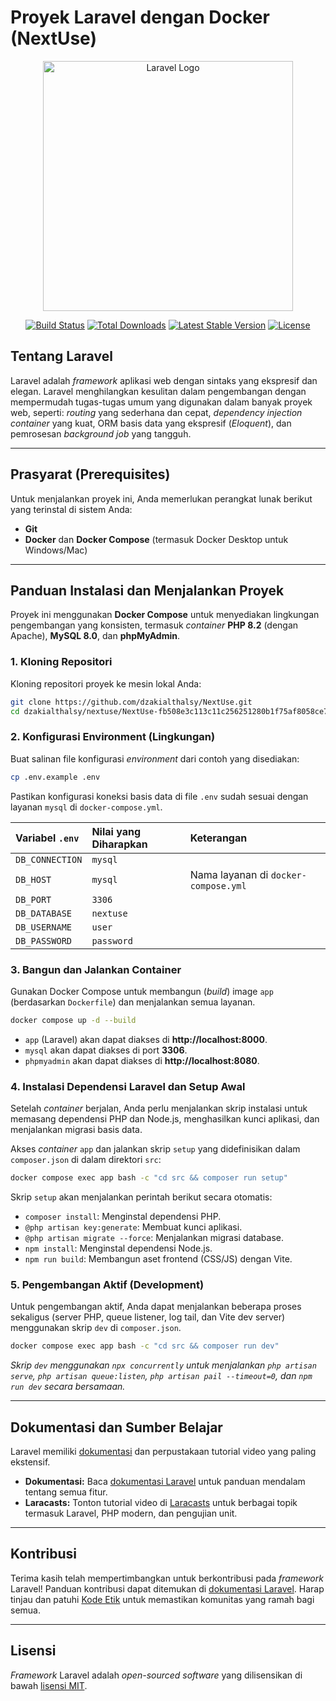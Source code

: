 # Proyek Laravel dengan Docker (NextUse)

<p align="center"><a href="https://laravel.com" target="_blank"><img src="https://raw.githubusercontent.com/laravel/art/master/logo-lockup/5%20SVG/2%20CMYK/1%20Full%20Color/laravel-logolockup-cmyk-red.svg" width="400" alt="Laravel Logo"></a></p>

<p align="center"> <a href="https://github.com/laravel/framework/actions"><img src="https://github.com/laravel/framework/workflows/tests/badge.svg" alt="Build Status"></a> <a href="https://packagist.org/packages/laravel/framework"><img src="https://img.shields.io/packagist/dt/laravel/framework" alt="Total Downloads"></a> <a href="https://packagist.org/packages/laravel/framework"><img src="https://img.shields.io/packagist/v/laravel/framework" alt="Latest Stable Version"></a> <a href="https://packagist.org/packages/laravel/framework"><img src="https://img.shields.io/packagist/l/laravel/framework" alt="License"></a> </p>

## Tentang Laravel

Laravel adalah *framework* aplikasi web dengan sintaks yang ekspresif dan elegan. Laravel menghilangkan kesulitan dalam pengembangan dengan mempermudah tugas-tugas umum yang digunakan dalam banyak proyek web, seperti: *routing* yang sederhana dan cepat, *dependency injection container* yang kuat, ORM basis data yang ekspresif (*Eloquent*), dan pemrosesan *background job* yang tangguh.

-----

## Prasyarat (Prerequisites)

Untuk menjalankan proyek ini, Anda memerlukan perangkat lunak berikut yang terinstal di sistem Anda:

  * **Git**
  * **Docker** dan **Docker Compose** (termasuk Docker Desktop untuk Windows/Mac)

-----

## Panduan Instalasi dan Menjalankan Proyek

Proyek ini menggunakan **Docker Compose** untuk menyediakan lingkungan pengembangan yang konsisten, termasuk *container* **PHP 8.2** (dengan Apache), **MySQL 8.0**, dan **phpMyAdmin**.

### 1\. Kloning Repositori

Kloning repositori proyek ke mesin lokal Anda:

```bash
git clone https://github.com/dzakialthalsy/NextUse.git
cd dzakialthalsy/nextuse/NextUse-fb508e3c113c11c256251280b1f75af8058ce735
```

### 2\. Konfigurasi Environment (Lingkungan)

Buat salinan file konfigurasi *environment* dari contoh yang disediakan:

```bash
cp .env.example .env
```

Pastikan konfigurasi koneksi basis data di file `.env` sudah sesuai dengan layanan `mysql` di `docker-compose.yml`.

| Variabel `.env` | Nilai yang Diharapkan | Keterangan |
| :--- | :--- | :--- |
| `DB_CONNECTION` | `mysql` | |
| `DB_HOST` | `mysql` | Nama layanan di `docker-compose.yml` |
| `DB_PORT` | `3306` | |
| `DB_DATABASE` | `nextuse` | |
| `DB_USERNAME` | `user` | |
| `DB_PASSWORD` | `password` | |

### 3\. Bangun dan Jalankan Container

Gunakan Docker Compose untuk membangun (*build*) image `app` (berdasarkan `Dockerfile`) dan menjalankan semua layanan.

```bash
docker compose up -d --build
```

  * `app` (Laravel) akan dapat diakses di **http://localhost:8000**.
  * `mysql` akan dapat diakses di port **3306**.
  * `phpmyadmin` akan dapat diakses di **http://localhost:8080**.

### 4\. Instalasi Dependensi Laravel dan Setup Awal

Setelah *container* berjalan, Anda perlu menjalankan skrip instalasi untuk memasang dependensi PHP dan Node.js, menghasilkan kunci aplikasi, dan menjalankan migrasi basis data.

Akses *container* `app` dan jalankan skrip `setup` yang didefinisikan dalam `composer.json` di dalam direktori `src`:

```bash
docker compose exec app bash -c "cd src && composer run setup"
```

Skrip `setup` akan menjalankan perintah berikut secara otomatis:

  * `composer install`: Menginstal dependensi PHP.
  * `@php artisan key:generate`: Membuat kunci aplikasi.
  * `@php artisan migrate --force`: Menjalankan migrasi database.
  * `npm install`: Menginstal dependensi Node.js.
  * `npm run build`: Membangun aset frontend (CSS/JS) dengan Vite.

### 5\. Pengembangan Aktif (Development)

Untuk pengembangan aktif, Anda dapat menjalankan beberapa proses sekaligus (server PHP, queue listener, log tail, dan Vite dev server) menggunakan skrip `dev` di `composer.json`.

```bash
docker compose exec app bash -c "cd src && composer run dev"
```

*Skrip `dev` menggunakan `npx concurrently` untuk menjalankan `php artisan serve`, `php artisan queue:listen`, `php artisan pail --timeout=0`, dan `npm run dev` secara bersamaan.*

-----

## Dokumentasi dan Sumber Belajar

Laravel memiliki [dokumentasi](https://laravel.com/docs) dan perpustakaan tutorial video yang paling ekstensif.

  * **Dokumentasi:** Baca [dokumentasi Laravel](https://laravel.com/docs) untuk panduan mendalam tentang semua fitur.
  * **Laracasts:** Tonton tutorial video di [Laracasts](https://laracasts.com) untuk berbagai topik termasuk Laravel, PHP modern, dan pengujian unit.

-----

## Kontribusi

Terima kasih telah mempertimbangkan untuk berkontribusi pada *framework* Laravel\! Panduan kontribusi dapat ditemukan di [dokumentasi Laravel](https://laravel.com/docs/contributions). Harap tinjau dan patuhi [Kode Etik](https://laravel.com/docs/contributions#code-of-conduct) untuk memastikan komunitas yang ramah bagi semua.

-----

## Lisensi

*Framework* Laravel adalah *open-sourced software* yang dilisensikan di bawah [lisensi MIT](https://opensource.org/licenses/MIT).
